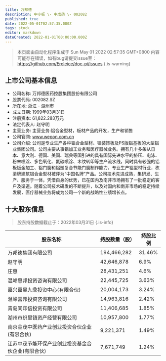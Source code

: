 ```yaml
---
title: 万邦德
description: 中小板 \- 中成药 \- 002082
published: true
date: 2022-05-01T02:57:35.000Z
tags: stock
editor: markdown
dateCreated: 2022-01-01T00:00:00.000Z
---
```


> 本页面由自动化程序生成于 Sun May 01 2022 02:57:35 GMT+0800
> 内容可能存在错误，如有bug请提交issue至：https://github.com/Eroleice/doc-pi/issues
{.is-warning}

## 上市公司基本信息
- 公司名称: 万邦德医药控股集团股份有限公司
- 股票代码: 002082.SZ
- 所在地: 浙江 - 湖州市
- 成立日期: 1999年03月31日
- 注册资本: 61,822.283万元
- 法定代表人: 赵守明
- 主营业务: 主营业务:铝合金型材，板材产品的开发，生产和销售
- 公司官网: www.wepon.com.cn
- 公司介绍: 公司是专业生产各种铝合金型材、铝装饰板及PS版铝基板的大型铝业集团公司。公司主要从事铝加工业务和医疗器械业务。拥有几十多条从日本、意大利、德国、美国、瑞典等国引进的具有国际先进水平的挤压、电泳、粉末喷涂、多色氧化、氟碳喷涂、木纹转印等生产流水线，同时具有较强的铝板钣金加工、铝门窗和铝塑复合节能门窗制作能力，专业生产铝型材行业，栋梁牌建筑铝合金型材被评为“中国名牌”产品。公司技术先进成熟，集研发、生产、服务于一体，凭借自身的优势，已在国内及南非市场拥有了一批稳定的客户及渠道。随着公司技术研发的不断提升，以及对国内和南非市场的稳定持续发展，医疗器械业务将成为公司一个新的战略性业绩增长点。


## 十大股东信息
> 股东持股数据截止于：2022年03月31日
{.is-info}

| 股东名称 | 持股数量（股） | 持股比例 |
| --- | --- | --- |
| 万邦德集团有限公司 | 194,466,282 | 31.46% |
| 赵守明 | 42,646,878 | 6.9% |
| 庄惠 | 28,431,251 | 4.6% |
| 温岭惠邦投资咨询有限公司 | 22,445,725 | 3.63% |
| 嘉兴嘉昊九鼎投资中心(有限合伙) | 20,004,173 | 3.24% |
| 温岭富邦投资咨询有限公司 | 14,963,816 | 2.42% |
| 青岛同印信投资有限公司 | 11,406,685 | 1.85% |
| 湖州市织里镇资产经营有限公司 | 10,957,800 | 1.77% |
| 南京金茂中医药产业创业投资合伙企业(有限合伙) | 9,221,371 | 1.49% |
| 江苏中茂节能环保产业创业投资基金合伙企业(有限合伙) | 7,671,749 | 1.24% |




